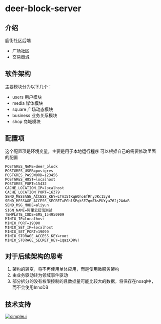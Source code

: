 # deer-block-server

## 介绍
鹿街社区后端

- 广场社区
- 交易商城


## 软件架构

主要模块分为以下几个：
- users 用户模块
- media 媒体模块
- square 广场动态模块
- business 业务关系模块
- shop 商城模块


## 配置项
这个配置项是环境变量，主要是用于本地运行程序
可以根据自己的需要修改里面的配置
```
POSTGRES_NAME=deer_block
POSTGRES_USER=postgres
POSTGRES_PASSWORD=123456
POSTGRES_HOST=localhost
POSTGRES_PORT=15432
CACHE_LOCATION_IP=localhost
CACHE_LOCATION_PORT=16379
SEND_MESSAGE_ACCESS_KEY=LTAI5tKqWQhoEfRhyJKc15yW
SEND_MESSAGE_ACCESS_SECRET=FGhlSPqkSE7qmZksPUYya762j2AdaR
SEND_MSG_MODE=aliyun
SIGN_NAME=阿里云短信测试
TEMPLATE_CODE=SMS_154950909
MINIO_IP=localhost
MINIO_PORT=19090
MINIO_SET_IP=localhost
MINIO_SET_PORT=19090
MINIO_STORAGE_ACCESS_KEY=root
MINIO_STORAGE_SECRET_KEY=1qazXDR%?
```

## 对于后续架构的思考

1. 架构的转变，将不再使用单体应用，而是使用微服务架构
2. 由业务驱动转为领域事件驱动
3. 部分拆分的没有权限控制的且数据量可能比较大的数据，将保存在nosql中，而不会使用InnoDB


## 技术支持
[![simpleui](https://img.shields.io/badge/developing%20with-Simpleui-2077ff.svg)](https://github.com/newpanjing/simpleui)